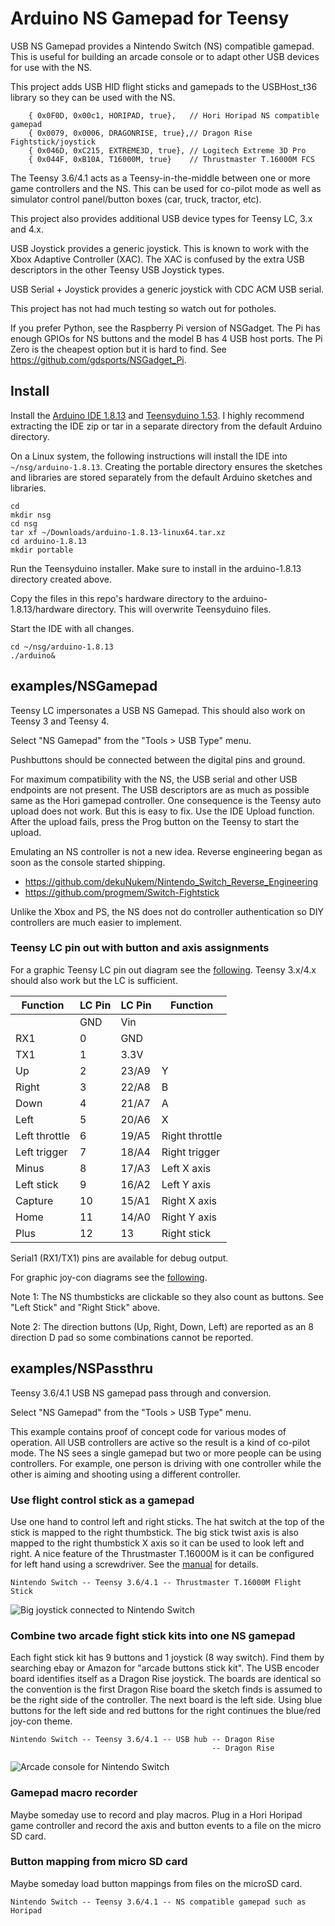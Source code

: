 # Arduino NS Gamepad for Teensy

USB NS Gamepad provides a Nintendo Switch (NS) compatible gamepad. This is
useful for building an arcade console or to adapt other USB devices for use
with the NS.

This project adds USB HID flight sticks and gamepads to the USBHost_t36
library so they can be used with the NS.

```
	{ 0x0F0D, 0x00c1, HORIPAD, true},   // Hori Horipad NS compatible gamepad
	{ 0x0079, 0x0006, DRAGONRISE, true},// Dragon Rise Fightstick/joystick
	{ 0x046D, 0xC215, EXTREME3D, true}, // Logitech Extreme 3D Pro
	{ 0x044F, 0xB10A, T16000M, true}    // Thrustmaster T.16000M FCS
```

The Teensy 3.6/4.1 acts as a Teensy-in-the-middle between one or more game
controllers and the NS. This can be used for co-pilot mode as well as simulator
control panel/button boxes (car, truck, tractor, etc).

This project also provides additional USB device types for Teensy LC, 3.x and
4.x.

USB Joystick provides a generic joystick. This is known to work with
the Xbox Adaptive Controller (XAC). The XAC is confused by the extra
USB descriptors in the other Teensy USB Joystick types.

USB Serial + Joystick provides a generic joystick with CDC ACM USB serial.

This project has not had much testing so watch out for potholes.

If you prefer Python, see the Raspberry Pi version of NSGadget. The Pi has
enough GPIOs for NS buttons and the model B has 4 USB host ports. The Pi Zero
is the cheapest option but it is hard to find. See
https://github.com/gdsports/NSGadget_Pi.

## Install

Install the [Arduino IDE 1.8.13](https://www.arduino.cc/en/Main/Software) and
[Teensyduino 1.53](https://www.pjrc.com/teensy/td_download.html). I highly
recommend extracting the IDE zip or tar in a separate directory from the
default Arduino directory.

On a Linux system, the following instructions will install the IDE into
`~/nsg/arduino-1.8.13`. Creating the portable directory ensures the sketches and
libraries are stored separately from the default Arduino sketches and
libraries.

```
cd
mkdir nsg
cd nsg
tar xf ~/Downloads/arduino-1.8.13-linux64.tar.xz
cd arduino-1.8.13
mkdir portable
```

Run the Teensyduino installer. Make sure to install in the arduino-1.8.13
directory created above.

Copy the files in this repo's hardware directory to the arduino-1.8.13/hardware
directory. This will overwrite Teensyduino files.

Start the IDE with all changes.

```
cd ~/nsg/arduino-1.8.13
./arduino&
```

## examples/NSGamepad

Teensy LC impersonates a USB NS Gamepad. This should also work on Teensy
3 and Teensy 4.

Select "NS Gamepad" from the "Tools > USB Type" menu.

Pushbuttons should be connected between the digital pins and ground.

For maximum compatibility with the NS, the USB serial and other USB endpoints
are not present. The USB descriptors are as much as possible same as the Hori
gamepad controller. One consequence is the Teensy auto upload does not work.
But this is easy to fix. Use the IDE Upload function. After the upload fails,
press the Prog button on the Teensy to start the upload.

Emulating an NS controller is not a new idea. Reverse engineering began as soon
as the console started shipping.

* https://github.com/dekuNukem/Nintendo_Switch_Reverse_Engineering
* https://github.com/progmem/Switch-Fightstick

Unlike the Xbox and PS, the NS does not do controller authentication so DIY
controllers are much easier to implement.

### Teensy LC pin out with button and axis assignments

For a graphic Teensy LC pin out diagram see the [following](https://www.pjrc.com/teensy/teensyLC.html).
Teensy 3.x/4.x should also work but the LC is sufficient.

|Function       |LC Pin |LC Pin |Function   |
|---------------|-------|-------|-----------|
|               |GND    |Vin    |           |
|RX1            |0      |GND    |           |
|TX1            |1      |3.3V   |           |
|Up             |2      |23/A9  |Y          |
|Right          |3      |22/A8  |B          |
|Down           |4      |21/A7  |A          |
|Left           |5      |20/A6  |X          |
|Left throttle  |6      |19/A5  |Right throttle|
|Left trigger   |7      |18/A4  |Right trigger|
|Minus          |8      |17/A3  |Left X axis|
|Left stick     |9      |16/A2  |Left Y axis|
|Capture        |10     |15/A1  |Right X axis|
|Home           |11     |14/A0  |Right Y axis|
|Plus           |12     |13     |Right stick|

Serial1 (RX1/TX1) pins are available for debug output.

For graphic joy-con diagrams see the [following](https://en-americas-support.nintendo.com/app/answers/detail/a_id/22634/~/joy-con-controller-diagram).

Note 1: The NS thumbsticks are clickable so they also count as buttons. See
"Left Stick" and "Right Stick" above.

Note 2: The direction buttons (Up, Right, Down, Left) are reported as an 8
direction D pad so some combinations cannot be reported.

## examples/NSPassthru

Teensy 3.6/4.1 USB NS gamepad pass through and conversion.

Select "NS Gamepad" from the "Tools > USB Type" menu.

This example contains proof of concept code for various modes of operation. All
USB controllers are active so the result is a kind of co-pilot mode. The NS
sees a single gamepad but two or more people can be using controllers. For
example, one person is driving with one controller while the other is aiming
and shooting using a different controller.

### Use flight control stick as a gamepad

Use one hand to control left and right sticks.
The hat switch at the top of the stick is mapped to the right thumbstick.
The big stick twist axis is also mapped to the right thumbstick X axis so it
can be used to look left and right.
A nice feature of the Thrustmaster T.16000M is it can be configured for left hand using a
screwdriver. See the [manual](http://ts.thrustmaster.com/download/accessories/manuals/T16000M/T16000M-User_manual.pdf) for details.

```
Nintendo Switch -- Teensy 3.6/4.1 -- Thrustmaster T.16000M Flight Stick
```

![Big joystick connected to Nintendo Switch](./images/nst16k.jpg)

### Combine two arcade fight stick kits into one NS gamepad

Each fight stick kit has 9 buttons and 1 joystick (8 way switch). Find them by
searching ebay or Amazon for "arcade buttons stick kit". The USB encoder board
identifies itself as a Dragon Rise joystick. The boards are identical so the
convention is the first Dragon Rise board the sketch finds is assumed to be the
right side of the controller. The next board is the left side. Using blue
buttons for the left side and red buttons for the right continues the blue/red
joy-con theme.

```
Nintendo Switch -- Teensy 3.6/4.1 -- USB hub -- Dragon Rise
                                             -- Dragon Rise
```

![Arcade console for Nintendo Switch](./images/nsarcade.jpg)

### Gamepad macro recorder
Maybe someday use to record and play macros. Plug in a Hori Horipad game controller
and record the axis and button events to a file on the micro SD card.

### Button mapping from micro SD card
Maybe someday load button mappings from files on the microSD card.

```
Nintendo Switch -- Teensy 3.6/4.1 -- NS compatible gamepad such as Horipad
```
